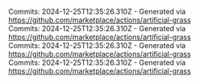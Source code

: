 Commits: 2024-12-25T12:35:26.310Z - Generated via https://github.com/marketplace/actions/artificial-grass
<br>
Commits: 2024-12-25T12:35:26.310Z - Generated via https://github.com/marketplace/actions/artificial-grass
<br>
Commits: 2024-12-25T12:35:26.310Z - Generated via https://github.com/marketplace/actions/artificial-grass
<br>
Commits: 2024-12-25T12:35:26.310Z - Generated via https://github.com/marketplace/actions/artificial-grass
<br>
